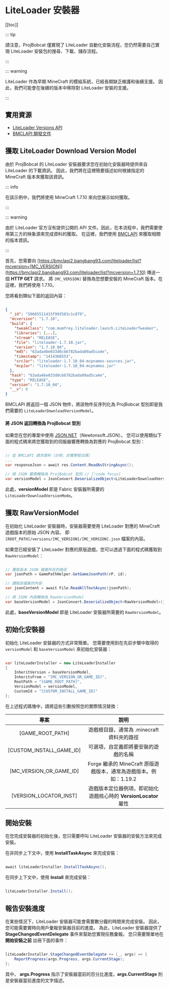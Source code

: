 # LiteLoader 安裝器

[[toc]]

::: tip

請注意，ProjBobcat 僅實現了 LiteLoader 自動化安裝流程，您仍然需要自己實現 LiteLoader 安裝包的搜尋、下載、儲存流程。

:::

::: warning

LiteLoader 作為早期 MineCraft 的模組系統，已經長期缺乏維護和後續支援。
因此，我們可能會在後續的版本中移除對 LiteLoader 安裝的支援。

:::

## 實用資源

- [LiteLoader Versions API](https://dl.liteloader.com/versions/versions.json)
- [BMCLAPI 開發文件](https://bmclapidoc.bangbang93.com/)

## 獲取 LiteLoader Download Version Model

由於 ProjBobcat 的 LiteLoader 安裝器要求您在初始化安裝器時提供來自 LiteLoader 的下載資訊。
因此，我們將在這裡簡要描述如何根據指定的 MineCraft 版本來獲取該資訊。

::: info

在該示例中，我們將使用 MineCraft 1.7.10 來向您展示如何獲取。

:::

::: warning

由於 LiteLoader 官方沒有提供公開的 API 文件。因此，在本流程中，我們需要使用第三方的映象源來完成資料的獲取。
在這裡，我們使用 [BMCLAPI](https://bmclapidoc.bangbang93.com/) 來獲取相關的版本資訊。

:::

首先，您需要向 [https://bmclapi2.bangbang93.com/liteloader/list?mcversion=[MC_VERSION]](https://bmclapi2.bangbang93.com/liteloader/list?mcversion=1.7.10) 傳送一個 **HTTP GET** 請求。
將 `[MC_VERSION]` 替換為您想要安裝的 MineCraft 版本。在這裡，我們將使用 1.7.10。

您將看到類似下面的返回內容：

```json

{
  "_id": "59685511433f993503c1c879",
  "mcversion": "1.7.10",
  "build": {
    "tweakClass": "com.mumfrey.liteloader.launch.LiteLoaderTweaker",
    "libraries": [...],
    "stream": "RELEASE",
    "file": "liteloader-1.7.10.jar",
    "version": "1.7.10_04",
    "md5": "63ada46e033d0cb6782bada09ad5ca4e",
    "timestamp": "1414368553",
    "srcJar": "liteloader-1.7.10_04-mcpnames-sources.jar",
    "mcpJar": "liteloader-1.7.10_04-mcpnames.jar"
  },
  "hash": "63ada46e033d0cb6782bada09ad5ca4e",
  "type": "RELEASE",
  "version": "1.7.10_04",
  "__v": 0
}

```

BMCLAPI 將返回一個 JSON 物件，將該物件反序列化為 ProjBobcat 型別即是我們需要的 `LiteLoaderDownloadVersionModel`。

#### 將 JSON 返回轉換為 ProjBobcat 型別

如果您在您的專案中使用 [JSON.NET](https://www.newtonsoft.com/json)（Newtonsoft.JSON）。
您可以使用類似下面的程式碼來將您獲取到的伺服器響應轉換為對應的 ProjBobcat 型別：

```c#

// 從 BMCLAPI 請求資料（示例，非實際程式碼）
...
var responseJson = await res.Content.ReadAsStringAsync();

// 將 JSON 響應轉換為 ProjBobcat 型別 // [!code focus]
var versionModel = JsonConvert.DeserializeObject<LiteLoaderDownloadVersionModel>(responseJson); // [!code focus]

```

此處，**versionModel** 即是 Fabric 安裝器所需要的 `LiteLoaderDownloadVersionMode`。

## 獲取 RawVersionModel

在初始化 LiteLoader 安裝器時，安裝器需要使用 LiteLoader 對應的 MineCraft 遊戲版本的原始 JSON 內容。
即 `[ROOT_PATH]/versions/[MC_VERSION]/[MC_VERSION].json` 檔案的內容。

如果您已經安裝了 LiteLoader 對應的原版遊戲，您可以透過下面的程式碼獲取到 `RawVersionModel`：

```c#

// 獲取版本 JSON 檔案所在的路徑
var jsonPath = GamePathHelper.GetGameJsonPath(rP, id);

// 讀取該檔案的內容
var jsonContent = await File.ReadAllTextAsync(jsonPath);

// 將 JSON 內容轉換為 RawVersionModel
var baseVersionModel = JsonConvert.DeserializeObject<RawVersionModel>(jsonContent);

```

此處，**baseVersionModel** 即是 LiteLoader 安裝器所需要的 `RawVersionModel`。

## 初始化安裝器

初始化 LiteLoader 安裝器的方式非常簡單。
您需要使用到在先前步驟中取得的 `versionModel` 和 `baseVersionModel` 來初始化安裝器：

```c#

var liteLoaderInstaller = new LiteLoaderInstaller
{
    InheritVersion = baseVersionModel,
    InheritsFrom = "[MC_VERSION_OR_GAME_ID]",
    RootPath = "[GAME_ROOT_PATH]",
    VersionModel = versionModel,
    CustomId = "[CUSTOM_INSTALL_GAME_ID]"
};

```

在上述程式碼塊中，請將這些引數按照您的實際情況替換：

|                 專案                  |                      說明                       |
|:-----------------------------------:|:---------------------------------------------:|
|          [GAME_ROOT_PATH]           |          遊戲根目錄，通常為 .minecraft 資料夾的路徑          |
|      [CUSTOM_INSTALL_GAME_ID]       |              可選項，自定義即將要安裝的遊戲的名稱               |
|       [MC_VERSION_OR_GAME_ID]       | Forge 繼承的 MineCraft 原版遊戲版本，通常為遊戲版本。例如：1.19.2  |
|       [VERSION_LOCATOR_INST]        |  遊戲版本定位器例項，即初始化遊戲核心時的 **VersionLocator** 屬性   |

## 開始安裝

在您完成安裝器的初始化後，您只需要呼叫 LiteLoader 安裝器的安裝方法來完成安裝。

在非同步上下文中，使用 **InstallTaskAsync** 來完成安裝：

```c#

await liteLoaderInstaller.InstallTaskAsync();

```

在同步上下文中，使用 **Install** 來完成安裝：

```c#

liteLoaderInstaller.Install();

```

## 報告安裝進度

在某些情況下，LiteLoader 安裝器可能會需要數分鐘的時間來完成安裝。
因此，您可能需要實時向用戶彙報安裝器目前的進度。
為此，LiteLoader 安裝器提供了 **StageChangedEventDelegate** 事件來幫助您實現任務彙報。
您只需要簡單地在 **開始安裝之前** 註冊下面的事件：

```c#

liteLoaderInstaller.StageChangedEventDelegate += (_, args) => {
    ReportProgress(args.Progress, args.CurrentStage);
};

```

其中， **args.Progress** 指示了安裝器當前的百分比進度。**args.CurrentStage** 則是安裝器當前進度的文字描述。
